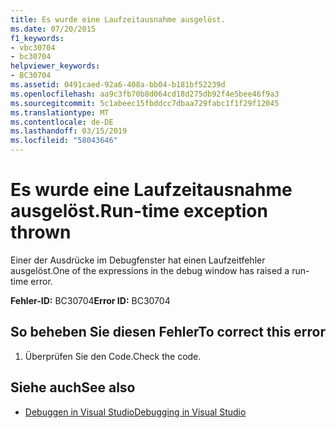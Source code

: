 ```yaml
---
title: Es wurde eine Laufzeitausnahme ausgelöst.
ms.date: 07/20/2015
f1_keywords:
- vbc30704
- bc30704
helpviewer_keywords:
- BC30704
ms.assetid: 0491caed-92a6-408a-bb04-b181bf52239d
ms.openlocfilehash: aa9c3fb70b8d064cd18d275db92f4e5bee46f9a3
ms.sourcegitcommit: 5c1abeec15fbddcc7dbaa729fabc1f1f29f12045
ms.translationtype: MT
ms.contentlocale: de-DE
ms.lasthandoff: 03/15/2019
ms.locfileid: "58043646"
---
```

# <a name="run-time-exception-thrown"></a><span data-ttu-id="b6497-102">Es wurde eine Laufzeitausnahme ausgelöst.</span><span class="sxs-lookup"><span data-stu-id="b6497-102">Run-time exception thrown</span></span>
<span data-ttu-id="b6497-103">Einer der Ausdrücke im Debugfenster hat einen Laufzeitfehler ausgelöst.</span><span class="sxs-lookup"><span data-stu-id="b6497-103">One of the expressions in the debug window has raised a run-time error.</span></span>  
  
 <span data-ttu-id="b6497-104">**Fehler-ID:** BC30704</span><span class="sxs-lookup"><span data-stu-id="b6497-104">**Error ID:** BC30704</span></span>  
  
## <a name="to-correct-this-error"></a><span data-ttu-id="b6497-105">So beheben Sie diesen Fehler</span><span class="sxs-lookup"><span data-stu-id="b6497-105">To correct this error</span></span>  
  
1.  <span data-ttu-id="b6497-106">Überprüfen Sie den Code.</span><span class="sxs-lookup"><span data-stu-id="b6497-106">Check the code.</span></span>  
  
## <a name="see-also"></a><span data-ttu-id="b6497-107">Siehe auch</span><span class="sxs-lookup"><span data-stu-id="b6497-107">See also</span></span>

- [<span data-ttu-id="b6497-108">Debuggen in Visual Studio</span><span class="sxs-lookup"><span data-stu-id="b6497-108">Debugging in Visual Studio</span></span>](/visualstudio/debugger/debugging-in-visual-studio)
